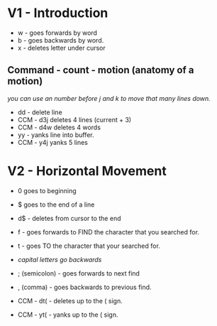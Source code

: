 # V1 - Introduction
- w - goes forwards by word
- b - goes backwards by word.
- x - deletes letter under cursor

## Command - count - motion (anatomy of a motion)
*you can use an number before j and k to move that many lines down.*

- dd - delete line
- CCM - d3j deletes 4 lines (current + 3)
- CCM - d4w deletes 4 words
- yy - yanks line into buffer.
- CCM - y4j yanks 5 lines

# V2 - Horizontal Movement 
- 0 goes to beginning
- $ goes to the end of a line
- d$ - deletes from cursor to the end

- f - goes forwards to FIND the character that you searched for.
- t - goes TO the character that your searched for.
- *capital letters go backwards*

- ; (semicolon) - goes forwards to next find
- , (comma) - goes backwards to previous find.

- CCM - dt( - deletes up to the ( sign.
- CCM - yt( - yanks up to the ( sign.











